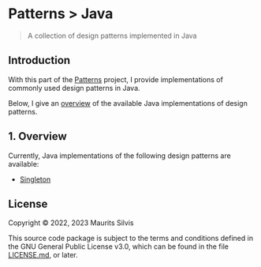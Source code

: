 # Patterns > Java

> A collection of design patterns implemented in Java

## Introduction

With this part of the [Patterns](https://github.com/mauritssilvis/patterns) project, I provide implementations of commonly used design patterns in Java.

Below, I give an [overview](#1-overview) of the available Java implementations of design patterns.

## 1. Overview

Currently, Java implementations of the following design patterns are available:

- [Singleton](src/main/java/nl/mauritssilvis/patterns/java/singleton)

## License

Copyright © 2022, 2023 Maurits Silvis

This source code package is subject to the terms and conditions defined in the GNU General Public License v3.0, which can be found in the file [LICENSE.md](../LICENSE.md), or later.
